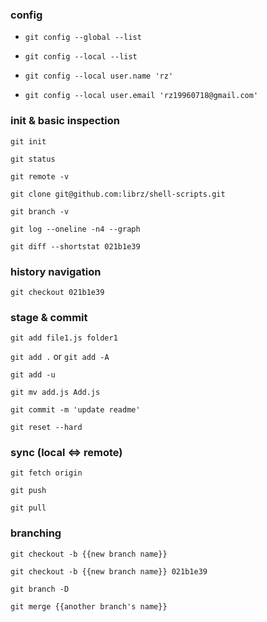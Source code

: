 ### config

- `git config --global --list`

- `git config --local --list`

- `git config --local user.name 'rz'`

- `git config --local user.email 'rz19960718@gmail.com'`

### init & basic inspection

`git init`

`git status`

`git remote -v`

`git clone git@github.com:librz/shell-scripts.git`

`git branch -v`

`git log --oneline -n4 --graph`

`git diff --shortstat 021b1e39`

### history navigation

`git checkout 021b1e39`

### stage & commit

`git add file1.js folder1`

`git add .` or `git add -A`

`git add -u`

`git mv add.js Add.js`

`git commit -m 'update readme'`

`git reset --hard`

### sync (local <=> remote)

`git fetch origin`

`git push`

`git pull`

### branching

`git checkout -b {{new branch name}}`

`git checkout -b {{new branch name}} 021b1e39`

`git branch -D`

`git merge {{another branch's name}}`
